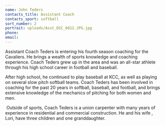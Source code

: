 ```yaml
---
name: John Teders
contacts_title: Assistant Coach
contacts_sport: softball
sort_number: 2
portrait: uploads/Asst_DSC_6012.JPG.jpg
phone:
email:
---
```


Assistant Coach Teders is entering his fourth season coaching for the Cavaliers. He brings a wealth of sports knowledge and coaching experience. Coach Teders grew up in the area and was an all-star athlete through his high school career in football and baseball.

After high school, he continued to play baseball at KCC, as well as playing on several slow pitch softball teams. Coach Teders has been involved in coaching for the past 20 years in softball, baseball, and football, and brings extensive knowledge of the mechanics of pitching for both women and men.

&nbsp;Outside of sports, Coach Teders is a union carpenter with many years of experience in residential and commercial construction. He and his wife , Lori, have three children and one granddaughter.
